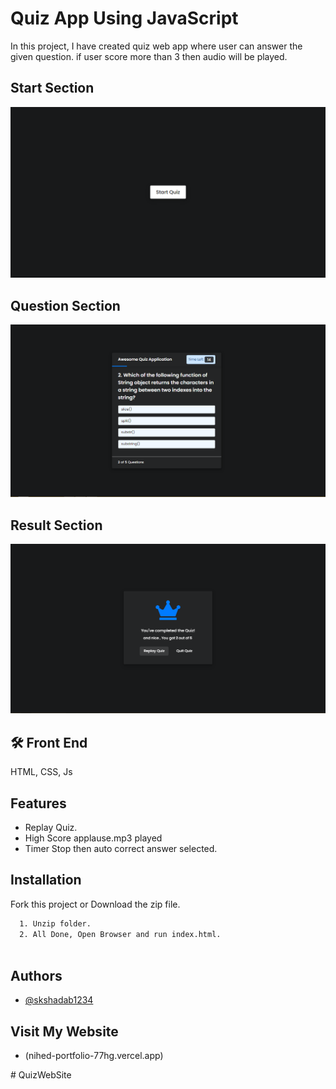 # Quiz App Using JavaScript

In this project, I have created quiz web app where user can answer the given question. if user score more than 3 then audio will be played.


## Start Section

![Home Screen](https://github.com/skshadab1234/Quiz-App-JavaScript/blob/main/1.PNG)

## Question Section

![Question Screen](https://github.com/skshadab1234/Quiz-App-JavaScript/blob/main/2.PNG)

## Result Section

![Result Screen](https://github.com/skshadab1234/Quiz-App-JavaScript/blob/main/3.PNG)



## 🛠 Front End
HTML, CSS, Js

## Features

- Replay Quiz.
- High Score applause.mp3 played
- Timer Stop then auto correct answer selected.

## Installation

Fork this project or Download the zip file.

```bash
  1. Unzip folder.
  2. All Done, Open Browser and run index.html.
  
```
    
## Authors

- [@skshadab1234](https://github.com/Nihed-Abd/)


## Visit My Website

- (nihed-portfolio-77hg.vercel.app)


#   Q u i z W e b S i t e 
 
 
